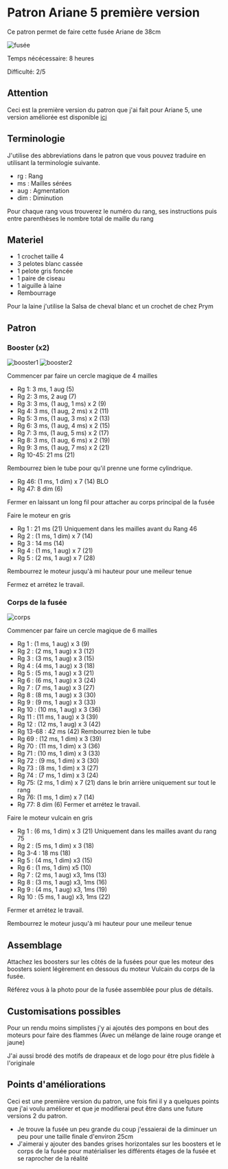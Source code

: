 # Patron Ariane 5 première version

Ce patron permet de faire cette fusée Ariane de 38cm

![fusée](../../../../media/patterns/ariane5/v1/fusee.jpg)

Temps nécécessaire: 8 heures

Difficulté: 2/5

## Attention

Ceci est la première version du patron que j'ai fait pour Ariane 5, une version améliorée est disponible [ici](../../v2/en/Ariane5.md)

## Terminologie

J'utilise des abbreviations dans le patron que vous pouvez traduire en utilisant la terminologie suivante.

* rg : Rang
* ms : Mailles sérées
* aug : Agmentation
* dim : Diminution

Pour chaque rang vous trouverez le numéro du rang, ses instructions puis entre parenthèses le nombre total de maille du rang

## Materiel

* 1 crochet taille 4
* 3 pelotes blanc cassée
* 1 pelote gris foncée
* 1 paire de ciseau
* 1 aiguille à laine
* Rembourrage

Pour la laine j'utilise la Salsa de cheval blanc et un crochet de chez Prym

## Patron

### Booster (x2)

![booster1](../../../../media/patterns/ariane5/v1/booster1.jpg)
![booster2](../../../../media/patterns/ariane5/v1/booster2.jpg)

Commencer par faire un cercle magique de 4 mailles

* Rg 1: 3 ms, 1 aug (5)
* Rg 2: 3 ms, 2 aug (7)
* Rg 3: 3 ms, (1 aug, 1 ms) x 2 (9)
* Rg 4: 3 ms, (1 aug, 2 ms) x 2 (11)
* Rg 5: 3 ms, (1 aug, 3 ms) x 2 (13)
* Rg 6: 3 ms, (1 aug, 4 ms) x 2 (15)
* Rg 7: 3 ms, (1 aug, 5 ms) x 2 (17)
* Rg 8: 3 ms, (1 aug, 6 ms) x 2 (19)
* Rg 9: 3 ms, (1 aug, 7 ms) x 2 (21)
* Rg 10-45: 21 ms (21)

Rembourrez bien le tube pour qu'il prenne une forme cylindrique.

* Rg 46: (1 ms, 1 dim) x 7 (14) BLO
* Rg 47: 8 dim (6)

Fermer en laissant un long fil pour attacher au corps principal de la fusée

Faire le moteur en gris

* Rg 1 : 21 ms (21) Uniquement dans les mailles avant du Rang 46
* Rg 2 : (1 ms, 1 dim) x 7 (14)
* Rg 3 : 14 ms (14)
* Rg 4 : (1 ms, 1 aug) x 7 (21)
* Rg 5 : (2 ms, 1 aug) x 7 (28)

Rembourrez le moteur jusqu'à mi hauteur pour une meileur tenue

Fermez et arrétez le travail.

### Corps de la fusée

![corps](../../../../media/patterns/ariane5/v1/corps.jpg)

Commencer par faire un cercle magique de 6 mailles

* Rg 1 : (1 ms, 1 aug) x 3 (9)
* Rg 2 : (2 ms, 1 aug) x 3 (12)
* Rg 3 : (3 ms, 1 aug) x 3 (15)
* Rg 4 : (4 ms, 1 aug) x 3 (18)
* Rg 5 : (5 ms, 1 aug) x 3 (21)
* Rg 6 : (6 ms, 1 aug) x 3 (24)
* Rg 7 : (7 ms, 1 aug) x 3 (27)
* Rg 8 : (8 ms, 1 aug) x 3 (30)
* Rg 9 : (9 ms, 1 aug) x 3 (33)
* Rg 10 : (10 ms, 1 aug) x 3 (36)
* Rg 11 : (11 ms, 1 aug) x 3 (39)
* Rg 12 : (12 ms, 1 aug) x 3 (42)
* Rg 13-68 : 42 ms (42)
Rembourrez bien le tube
* Rg 69 : (12 ms, 1 dim) x 3 (39) 
* Rg 70 : (11 ms, 1 dim) x 3 (36)
* Rg 71 : (10 ms, 1 dim) x 3 (33)
* Rg 72 : (9 ms, 1 dim) x 3 (30)
* Rg 73 : (8 ms, 1 dim) x 3 (27)
* Rg 74 : (7 ms, 1 dim) x 3 (24)
* Rg 75: (2 ms, 1 dim) x 7 (21) dans le brin arrière uniquement sur tout le rang
* Rg 76: (1 ms, 1 dim) x 7 (14)
* Rg 77: 8 dim (6)
Fermer et arrétez le travail.

Faire le moteur vulcain en gris

* Rg 1 : (6 ms, 1 dim) x 3 (21) Uniquement dans les mailles avant du rang 75
* Rg 2 : (5 ms, 1 dim) x 3 (18) 
* Rg 3-4 : 18 ms (18)
* Rg 5 : (4 ms, 1 dim) x3 (15)
* Rg 6 : (1 ms, 1 dim) x5 (10)
* Rg 7 : (2 ms, 1 aug) x3, 1ms (13)
* Rg 8 : (3 ms, 1 aug) x3, 1ms (16)
* Rg 9 : (4 ms, 1 aug) x3, 1ms (19)
* Rg 10 : (5 ms, 1 aug) x3, 1ms (22)

Fermer et arrétez le travail.

Rembourrez le moteur jusqu'à mi hauteur pour une meileur tenue

## Assemblage

Attachez les boosters sur les côtés de la fusées pour que les moteur des boosters soient légèrement en dessous du moteur Vulcain du corps de la fusée.

Référez vous à la photo pour de la fusée assemblée pour plus de détails.

## Customisations possibles

Pour un rendu moins simplistes j'y ai ajoutés des pompons en bout des moteurs pour faire des flammes (Avec un mélange de laine rouge orange et jaune)

J'ai aussi brodé des motifs de drapeaux et de logo pour être plus fidèle à l'originale

## Points d'améliorations

Ceci est une première version du patron, une fois fini il y a quelques points que j'ai voulu améliorer et que je modifierai peut être dans une future versions 2 du patron.
* Je trouve la fusée un peu grande du coup j'essaierai de la diminuer un peu pour une taille finale d'environ 25cm
* J'aimerai y ajouter des bandes grises horizontales sur les boosters et le corps de la fusée pour matérialiser les différents étages de la fusée et se raprocher de la réalité